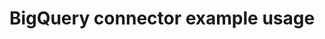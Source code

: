 ---
title: BigQuery connector example usage
weight: 1
variants: +flyte -serverless -byoc -byok
layout: py_example
example_file: /external/unionai-examples/flyte-integrations/flyte-connectors/bigquery_connector/bigquery_connector/bigquery_connector_example_usage.py
---